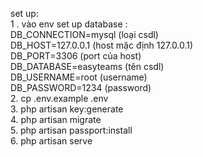 set up:  
1 . vào env set up database :  
    DB_CONNECTION=mysql (loại csdl)  
    DB_HOST=127.0.0.1 (host mặc định 127.0.0.1)  
    DB_PORT=3306 (port của host)  
    DB_DATABASE=easyteams (tên csdl)  
    DB_USERNAME=root (username)  
    DB_PASSWORD=1234 (password)  
2.  cp .env.example .env  
3.  php artisan key:generate  
4. php artisan migrate  
5. php artisan passport:install  
6. php artisan serve  
